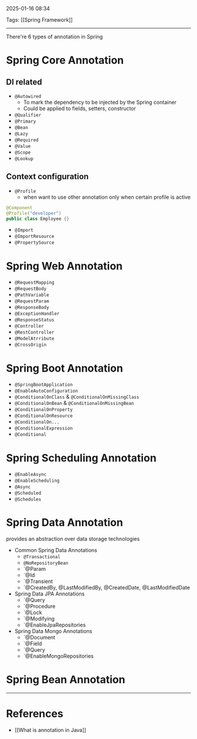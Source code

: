 2025-01-16 08:34

Tags: [[Spring Framework]] 

---

There're 6 types of annotation in Spring

# Spring Core Annotation
## DI related
- `@Autowired`
	- To mark the dependency to be injected by the Spring container
	- Could be applied to fields, setters, constructor
- `@Qualifier`
- `@Primary`
- `@Bean`
- `@Lazy`
- `@Required`
- `@Value`
- `@Scope`
- `@Lookup`
## Context configuration
- `@Profile`
	- when want to use other annotation only when certain profile is active 
```java
@Component
@Profile("developer")
public class Employee {}
```
- `@Import`
- `@ImportResource`
- `@PropertySource`
# Spring Web Annotation
- `@RequestMapping`
- `@RequestBody`
- `@PathVariable`
- `@RequestParam`
- `@ResponseBody`
- `@ExceptionHandler`
- `@ResponseStatus`
- `@Controller`
- `@RestController`
- `@ModelAtrribute`
- `@CrossOrigin`
# Spring Boot Annotation
- `@SpringBootApplication`
- `@EnableAutoConfiguration`
- `@ConditionalOnClass` & `@ConditionalOnMissingClass`
- `@ConditionalOnBean` & `@ConditionalOnMissingBean`
- `@ConditionalOnProperty`
- `@ConditionalOnResource`
- `@ConditionalOn...`
- `@ConditionalExpression`
- `@Conditional`
# Spring Scheduling Annotation
- `@EnableAsync`
- `@EnableScheduling`
- `@Async`
- `@Scheduled`
- `@Schedules`
# Spring Data Annotation
provides an abstraction over data storage technologies
- Common Spring Data Annotations
    - `@Transactional`
    - `@NoRepositoryBean`
    - `@Param
    - `@Id
    - `@Transient
    - `@CreatedBy, @LastModifiedBy, @CreatedDate, @LastModifiedDate
- Spring Data JPA Annotations
    - `@Query
    - `@Procedure
    - `@Lock
    - `@Modifying
    - `@EnableJpaRepositories
- Spring Data Mongo Annotations
    - `@Document
    - `@Field
    - `@Query
    - `@EnableMongoRepositories
# Spring Bean Annotation
---
# References
- [[What is annotation in Java]]